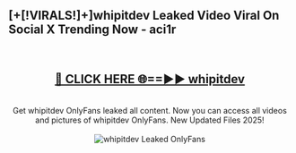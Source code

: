 <h2>[+[!VIRALS!]+]whipitdev Leaked Video Viral On Social X Trending Now - aci1r</h2>
<br>
<div align="center">
<h2><a href="https://libra.edu.pl?whipitdev" rel="nofollow">🔴 CLICK HERE 🌐==►► whipitdev</a></h2>
<br>
Get whipitdev OnlyFans leaked all content. Now you can access all videos and pictures of whipitdev OnlyFans. New Updated Files 2025!
<br>
<br>
<a href="https://libra.edu.pl?whipitdev" rel="nofollow" data-target="animated-image.originalLink"><img src="https://i.ibb.co.com/WyWwxjT/player-gif2.gif" alt="whipitdev Leaked OnlyFans" style="max-width: 100%; display: inline-block;" data-target="animated-image.originalImage"></a>
</div>
<br>